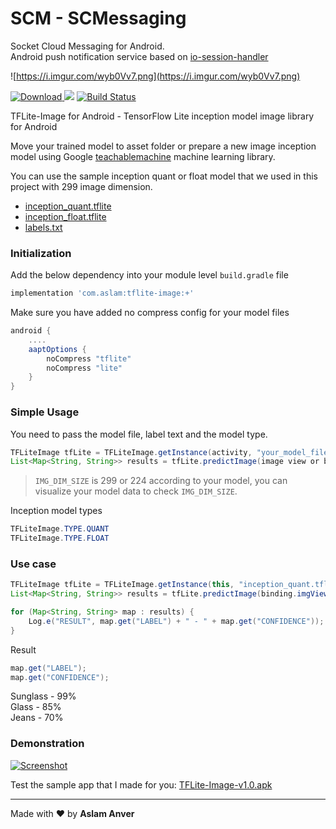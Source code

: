# SCM - SCMessaging
Socket Cloud Messaging for Android. <br/>
Android push notification service based on [io-session-handler](https://github.com/aslamanver/io-session-handler)

![https://i.imgur.com/wyb0Vv7.png](https://i.imgur.com/wyb0Vv7.png)

[ ![Download](https://api.bintray.com/packages/aslam/android/tflite-image/images/download.svg) ](https://bintray.com/aslam/android/tflite-image) [![](https://jitpack.io/v/aslamanver/tflite-image.svg)](https://jitpack.io/#aslamanver/tflite-image) [![Build Status](https://travis-ci.com/aslamanver/tflite-image.svg?branch=master)](https://travis-ci.com/aslamanver/tflite-image)

TFLite-Image for Android - TensorFlow Lite inception model image library for Android

Move your trained model to asset folder or prepare a new image inception model using Google [teachablemachine](https://teachablemachine.withgoogle.com) machine learning library.

You can use the sample inception quant or float model that we used in this project with 299 image dimension.

- [inception_quant.tflite](https://github.com/aslamanver/tflite-image/blob/master/app/src/main/assets/inception_quant.tflite)
- [inception_float.tflite](https://github.com/aslamanver/tflite-image/blob/master/app/src/main/assets/inception_float.tflite)
- [labels.txt](https://github.com/aslamanver/tflite-image/blob/master/app/src/main/assets/labels.txt)<br/>

### Initialization

Add the below dependency into your module level `build.gradle` file

```gradle
implementation 'com.aslam:tflite-image:+'
```

Make sure you have added no compress config for your model files
```gradle
android {
    ....
    aaptOptions {
        noCompress "tflite"
        noCompress "lite"
    }
}
```

### Simple Usage

You need to pass the model file, label text and the model type.

```java
TFLiteImage tfLite = TFLiteImage.getInstance(activity, "your_model_file.tflite", "labels.txt", TFLiteImage.TYPE.QUANT, IMG_DIM_SIZE);
List<Map<String, String>> results = tfLite.predictImage(image view or bitmap image);
```
> `IMG_DIM_SIZE` is 299 or 224 according to your model, you can visualize your model data to check `IMG_DIM_SIZE`.

Inception model types
```java
TFLiteImage.TYPE.QUANT
TFLiteImage.TYPE.FLOAT
```

### Use case

```java
TFLiteImage tfLite = TFLiteImage.getInstance(this, "inception_quant.tflite", "labels.txt", TFLiteImage.TYPE.QUANT);
List<Map<String, String>> results = tfLite.predictImage(binding.imgView);

for (Map<String, String> map : results) {
    Log.e("RESULT", map.get("LABEL") + " - " + map.get("CONFIDENCE"));
}
```

Result

```java
map.get("LABEL");
map.get("CONFIDENCE");
```

Sunglass - 99% <br/>
Glass - 85% <br/>
Jeans - 70% <br/>

### Demonstration
[![Screenshot](/screenshots/1.png)](/screenshots/1.png)

Test the sample app that I made for you: [TFLite-Image-v1.0.apk](https://drive.google.com/file/d/1YFNNx25bvUhahTkaL_TrRV3MLaQCXedT/view?usp=sharing)

<hr/>

Made with ❤️ by <b>Aslam Anver</b>

